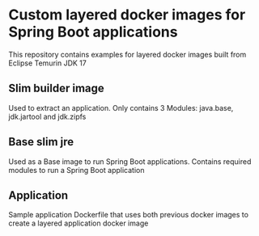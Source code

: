 # Custom layered docker images for Spring Boot applications
This repository contains examples for layered docker images built from Eclipse Temurin JDK 17

## Slim builder image
Used to extract an application. Only contains 3 Modules: java.base, jdk.jartool and jdk.zipfs


## Base slim jre
Used as a Base image to run Spring Boot applications. Contains required modules to run a Spring Boot application

## Application
Sample application Dockerfile that uses both previous docker images to create a layered application docker image